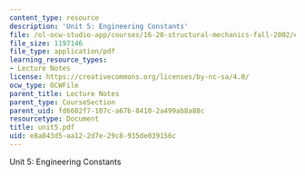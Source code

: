 ```yaml
---
content_type: resource
description: 'Unit 5: Engineering Constants'
file: /ol-ocw-studio-app/courses/16-20-structural-mechanics-fall-2002/e8a043d5aa122d7e29c8935de039156c_unit5.pdf
file_size: 1197146
file_type: application/pdf
learning_resource_types:
- Lecture Notes
license: https://creativecommons.org/licenses/by-nc-sa/4.0/
ocw_type: OCWFile
parent_title: Lecture Notes
parent_type: CourseSection
parent_uid: fd6602f7-107c-a67b-8410-2a499ab8a88c
resourcetype: Document
title: unit5.pdf
uid: e8a043d5-aa12-2d7e-29c8-935de039156c
---
```

Unit 5: Engineering Constants